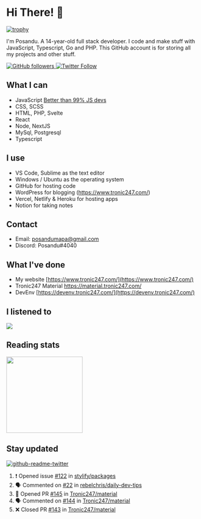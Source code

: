 # Hi There! 👋
[![trophy](https://github-profile-trophy.vercel.app/?username=posandu)](https://www.youtube.com/watch?v=dQw4w9WgXcQ)

I'm Posandu. A 14-year-old full stack developer. I code and make stuff with JavaScript, Typescript, Go and PHP. This GitHub account is for storing all my projects and other stuff.

<a href="https://github.com/Posandu">
	<img alt="GitHub followers" src="https://img.shields.io/github/followers/posandu?style=social">
</a>

<a href="https://twitter.com/Posandu">
	<img alt="Twitter Follow" src="https://img.shields.io/twitter/follow/posandu?style=social">
</a>

## What I can

- JavaScript [Better than 99% JS devs](https://www.codingame.com/certification/UuE-yYkOPsUD3F6aCWZ5ZA)
- CSS, SCSS
- HTML, PHP, Svelte
- React
- Node, NextJS
- MySql, Postgresql
- Typescript

## I use

- VS Code, Sublime as the text editor
- Windows / Ubuntu as the operating system
- GitHub for hosting code
- WordPress for blogging (https://www.tronic247.com/)
- Vercel, Netlify & Heroku for hosting apps
- Notion for taking notes

## Contact

- Email: posandumapa@gmail.com
- Discord: Posandu#4040

## What I've done

- My website [https://www.tronic247.com/](https://www.tronic247.com/)
- Tronic247 Material https://material.tronic247.com/
- DevEnv [https://devenv.tronic247.com/](https://devenv.tronic247.com/)

## I listened to 

<img src="https://spotify-github-profile.vercel.app/api/view.svg?uid=31gr2rav6xfv3jbfsemb5orfw57m&cover_image=true&theme=novatorem&bar_color=53b14f&bar_color_cover=true"/>

## Reading stats

<img src="https://api.daily.dev/devcards/bc577391486143969f5b3b599b499632.png?r=sp8" width=200/>

## Stay updated
[![github-readme-twitter](https://github-readme-twitter.gazf.vercel.app/api?id=posandu&show_reply=false)]()

<!--START_SECTION:activity-->
1. ❗️ Opened issue [#122](https://github.com/stylify/packages/issues/122) in [stylify/packages](https://github.com/stylify/packages)
2. 🗣 Commented on [#22](https://github.com/rebelchris/daily-dev-tips/issues/22) in [rebelchris/daily-dev-tips](https://github.com/rebelchris/daily-dev-tips)
3. 💪 Opened PR [#145](https://github.com/Tronic247/material/pull/145) in [Tronic247/material](https://github.com/Tronic247/material)
4. 🗣 Commented on [#144](https://github.com/Tronic247/material/issues/144) in [Tronic247/material](https://github.com/Tronic247/material)
5. ❌ Closed PR [#143](https://github.com/Tronic247/material/pull/143) in [Tronic247/material](https://github.com/Tronic247/material)
<!--END_SECTION:activity-->
